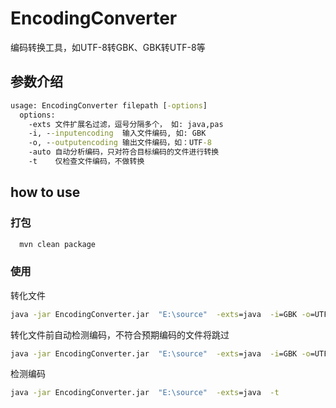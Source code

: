 EncodingConverter
====================
编码转换工具，如UTF-8转GBK、GBK转UTF-8等

## 参数介绍
```bat
usage: EncodingConverter filepath [-options]
  options:
    -exts 文件扩展名过滤，逗号分隔多个， 如: java,pas
    -i, --inputencoding  输入文件编码, 如: GBK
    -o, --outputencoding 输出文件编码，如：UTF-8 
    -auto 自动分析编码，只对符合目标编码的文件进行转换 
    -t    仅检查文件编码，不做转换 
```


## how to use
### 打包

```bat
  mvn clean package
```

### 使用

转化文件
```bat
java -jar EncodingConverter.jar  "E:\source"  -exts=java  -i=GBK -o=UTF-8
```
转化文件前自动检测编码，不符合预期编码的文件将跳过
```bat
java -jar EncodingConverter.jar  "E:\source"  -exts=java  -i=GBK -o=UTF-8 -auto
```
检测编码
```bat
java -jar EncodingConverter.jar  "E:\source"  -exts=java  -t
```

